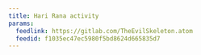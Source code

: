 ```yaml
---
title: Hari Rana activity
params:
  feedlink: https://gitlab.com/TheEvilSkeleton.atom
  feedid: f1035ec47ec5980f5bd8624d665835d7
---
```


